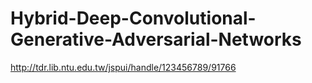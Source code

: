 # Hybrid-Deep-Convolutional-Generative-Adversarial-Networks
http://tdr.lib.ntu.edu.tw/jspui/handle/123456789/91766 
